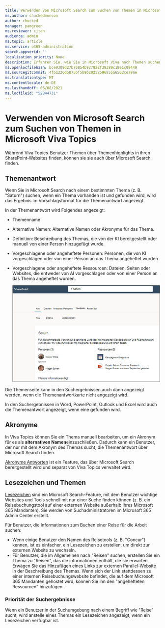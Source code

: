 ```yaml
---
title: Verwenden von Microsoft Search zum Suchen von Themen in Microsoft Viva Topics
ms.author: chuckedmonson
author: chucked
manager: pamgreen
ms.reviewer: cjtan
audience: admin
ms.topic: article
ms.service: o365-administration
search.appverid: ''
localization_priority: None
description: Erfahren Sie, wie Sie in Microsoft Viva nach Themen suchen können.
ms.openlocfilehash: bce9309d27b76854b927922f39389c18e1c09449
ms.sourcegitcommit: 4fb1226d5875bf5b9b29252596855a6562cea9ae
ms.translationtype: MT
ms.contentlocale: de-DE
ms.lasthandoff: 06/08/2021
ms.locfileid: "52844731"
---
```

# <a name="use-microsoft-search-to-find-topics-in-microsoft-viva-topics"></a>Verwenden von Microsoft Search zum Suchen von Themen in Microsoft Viva Topics

Während Viva Topics-Benutzer Themen über Themenhighlights in ihren SharePoint-Websites finden, können sie sie auch über Microsoft Search finden. 

## <a name="topic-answer"></a>Themenantwort

Wenn Sie in Microsoft Search nach einem bestimmten Thema (z. B. "Saturn") suchen, wenn ein Thema vorhanden ist und gefunden wird, wird das Ergebnis im Vorschlagsformat für die Themenantwort angezeigt.

In der Themenantwort wird Folgendes angezeigt:
- Themenname
- Alternative Namen: Alternative Namen oder Akronyme für das Thema.
- Definition: Beschreibung des Themas, die von der KI bereitgestellt oder manuell von einer Person hinzugefügt wurde.
- Vorgeschlagene oder angeheftete Personen: Personen, die von KI vorgeschlagen oder von einer Person an das Thema angeheftet wurden
- Vorgeschlagene oder angeheftete Ressourcen: Dateien, Seiten oder Websites, die entweder von AI vorgeschlagen oder von einer Person an das Thema angeheftet wurden. 

   ![Thema in der Suche](../media/knowledge-management/search-topic-answer.png) 

Die Themenseite kann in den Suchergebnissen auch dann angezeigt werden, wenn die Themenantwortkarte nicht angezeigt wird.

In den Suchergebnissen in Word, PowerPoint, Outlook und Excel wird auch die Themenantwort angezeigt, wenn eine gefunden wird.


## <a name="acronyms"></a>Akronyme

In Viva Topics können Sie ein Thema manuell bearbeiten, um ein Akronym für es als <b>alternativen Namen</b>einzuschließen. Dadurch kann ein Benutzer, der nur mit dem Akronym des Themas sucht, die Themenantwort über Microsoft Search finden.

[Akronyme Antworten](/microsoftsearch/manage-acronyms) ist ein Feature, das über Microsoft Search bereitgestellt wird und separat von Viva Topics verwaltet wird.

## <a name="bookmarks-and-topics"></a>Lesezeichen und Themen

[Lesezeichen](/microsoftsearch/manage-bookmarks) sind ein Microsoft Search-Feature, mit dem Benutzer wichtige Websites und Tools schnell mit nur einer Suche finden können (z. B. ein Reisebuchungstool auf einer externen Website außerhalb ihres Microsoft 365 Mandanten). Sie werden von Suchadministratoren im Microsoft 365 Admin Center erstellt. 

Für Benutzer, die Informationen zum Buchen einer Reise für die Arbeit suchen:

- Wenn einige Benutzer den Namen des Reisetools (z. B. "Concur") kennen, ist es einfacher, ein Lesezeichen zu erstellen, um direkt zur externen Website zu wechseln.
- Für Benutzer, die im Allgemeinen nach "Reisen" suchen, erstellen Sie ein Thema zu "Reisen", das die informationen enthält, die sie erwarten. Erwägen Sie das Hinzufügen eines Links zur externen Parallel-Website in der Beschreibung des Themas. Wenn sich der Link stattdessen zu einer internen Reisebuchungswebsite befindet, die auf dem Microsoft 365 Mandanten gehostet wird, können Sie ihn den "angehefteten Ressourcen" hinzufügen.
 
### <a name="search-results-priority"></a>Priorität der Suchergebnisse 

Wenn ein Benutzer in der Suchumgebung nach einem Begriff wie "Reise" sucht, wird anstelle eines Themas ein Lesezeichen angezeigt, wenn ein Lesezeichen verfügbar ist.
